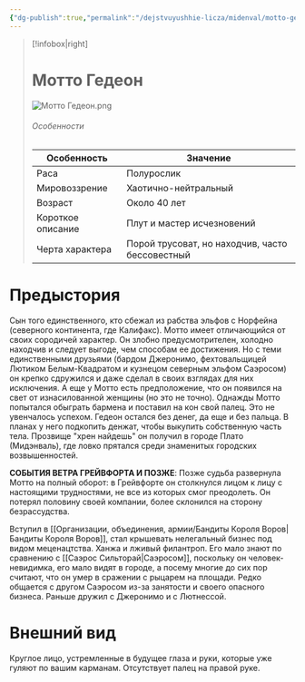 ```yaml
---
{"dg-publish":true,"permalink":"/dejstvuyushhie-licza/midenval/motto-gedeon/","dgPassFrontmatter":true}
---
```



> [!infobox|right]
> # Мотто Гедеон
> ![Мотто Гедеон.png](/img/user/%D0%9C%D0%BE%D1%82%D1%82%D0%BE%20%D0%93%D0%B5%D0%B4%D0%B5%D0%BE%D0%BD.png)
> ###### Особенности
> | Особенность | Значение |
> | ---- | ---- |
> | Раса | Полурослик |
> | Мировоззрение | Хаотично-нейтральный |
> | Возраст | Около 40 лет |
> | Короткое описание | Плут и мастер исчезновений |
> | Черта характера | Порой трусоват, но находчив, часто бессовестный |

# Предыстория

Сын того единственного, кто сбежал из рабства эльфов с Норфейна (северного континента, где Калифакс). 
Мотто имеет отличающийся от своих сородичей характер. Он злобно предусмотрителен, холодно находчив и следует выгоде, чем способам ее достижения. Но с теми единственными друзьями (бардом Джеронимо, фехтовальщицей Лютиком Белым-Квадратом и кузнецом северным эльфом Саэросом) он крепко сдружился и даже сделал в своих взглядах для них исключения.
А еще у Мотто есть предположение, что он появился на свет от изнасилованной женщины (но это не точно).
Однажды Мотто попытался обыграть бармена и поставил на кон свой палец. Это не увенчалось успехом. Гедеон остался без денег, да еще и без пальца. В планах у него подкопить денжат, чтобы выкупить собственную часть тела.
Прозвище "хрен найдешь" он получил в городе Плато  (Мидэнваль), где ловко прятался среди знаменитых городских возвышенностей.

**СОБЫТИЯ ВЕТРА ГРЕЙВФОРТА И ПОЗЖЕ**:
Позже судьба развернула Мотто на полный оборот: в Грейвфорте он столкнулся лицом к лицу с настоящими трудностями, не все из которых смог преодолеть. Он потерял половину своей компании, более склонился на сторону безрассудства.

Вступил в [[Организации, объединения, армии/Бандиты Короля Воров\|Бандиты Короля Воров]], стал крышевать нелегальный бизнес под видом меценацтства. Ханжа и лживый филантроп. Его мало знают по сравнению с [[Саэрос Сильторай\|Саэросом]], поскольку он человек-невидимка, его мало видят в городе, а посему многие до сих пор считают, что он умер в сражении с рыцарем на площади. Редко общается с другом Саэросом из-за занятости и своего опасного бизнеса. Раньше дружил с Джеронимо и с Лютнессой.

# Внешний вид

Круглое лицо, устремленные в будущее глаза и руки, которые уже гуляют по вашим карманам.
Отсутствует палец на правой руке.  